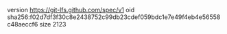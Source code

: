 version https://git-lfs.github.com/spec/v1
oid sha256:f02d7df3f30c8e2438752c99db23cdef059bdc1e7e49f4eb4e56558c48aeccf6
size 2123
